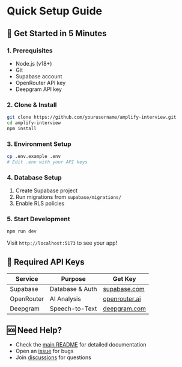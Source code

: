 # Quick Setup Guide

## 🚀 Get Started in 5 Minutes

### 1. Prerequisites

- Node.js (v18+)
- Git
- Supabase account
- OpenRouter API key
- Deepgram API key

### 2. Clone & Install

```bash
git clone https://github.com/yourusername/amplify-interview.git
cd amplify-interview
npm install
```

### 3. Environment Setup

```bash
cp .env.example .env
# Edit .env with your API keys
```

### 4. Database Setup

1. Create Supabase project
2. Run migrations from `supabase/migrations/`
3. Enable RLS policies

### 5. Start Development

```bash
npm run dev
```

Visit `http://localhost:5173` to see your app!

## 🔑 Required API Keys

| Service    | Purpose         | Get Key                                |
| ---------- | --------------- | -------------------------------------- |
| Supabase   | Database & Auth | [supabase.com](https://supabase.com)   |
| OpenRouter | AI Analysis     | [openrouter.ai](https://openrouter.ai) |
| Deepgram   | Speech-to-Text  | [deepgram.com](https://deepgram.com)   |

## 🆘 Need Help?

- Check the [main README](README.md) for detailed documentation
- Open an [issue](https://github.com/yourusername/amplify-interview/issues) for bugs
- Join [discussions](https://github.com/yourusername/amplify-interview/discussions) for questions
